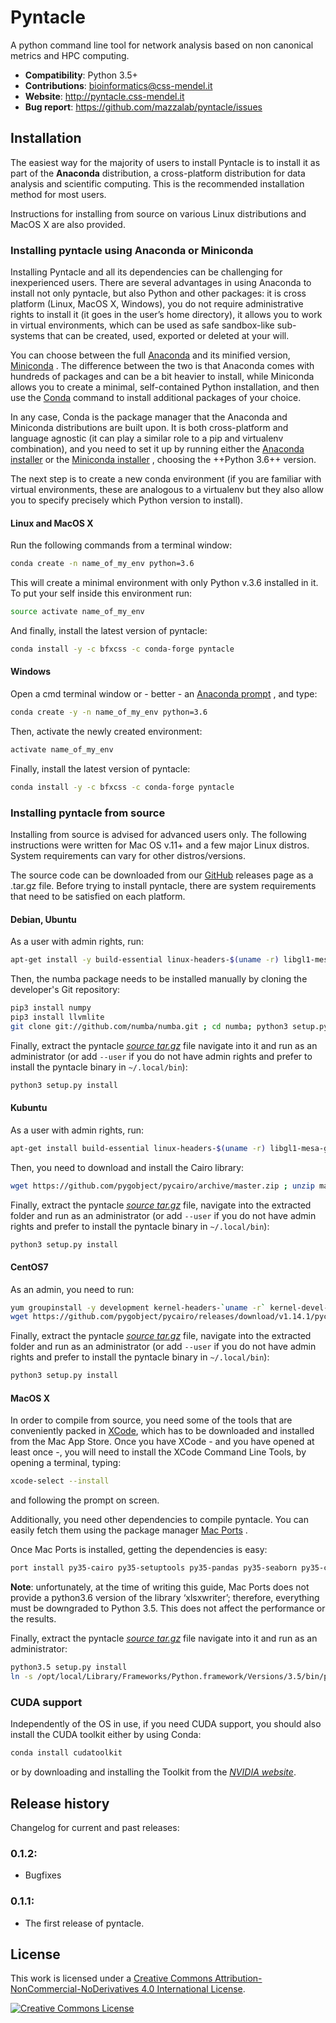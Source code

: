 # Pyntacle

A python command line tool for network analysis based on non canonical
metrics and HPC computing.

- **Compatibility**: Python 3.5+
- **Contributions**: bioinformatics@css-mendel.it
- **Website**: http://pyntacle.css-mendel.it
- **Bug report**: https://github.com/mazzalab/pyntacle/issues

## Installation

The easiest way for the majority of users to install Pyntacle is to
install it as part of the **Anaconda** distribution, a cross-platform
distribution for data analysis and scientific computing. This is the
recommended installation method for most users.

Instructions for installing from source on various Linux distributions
and MacOS X are also provided.


### Installing pyntacle using Anaconda or Miniconda

Installing Pyntacle and all its dependencies can be challenging for
inexperienced users. There are several advantages in using Anaconda to
install not only pyntacle, but also Python and other packages: it is
cross platform (Linux, MacOS X, Windows), you do not require
administrative rights to install it (it goes in the user’s home
directory), it allows you to work in virtual environments, which can be
used as safe sandbox-like sub-systems that can be created, used,
exported or deleted at your will.

You can choose between the full [Anaconda](http://docs.continuum.io/anaconda/) and its minified version,
[Miniconda](http://conda.pydata.org/miniconda.html) . The difference between the two is that Anaconda comes with
hundreds of packages and can be a bit heavier to install, while
Miniconda allows you to create a minimal, self-contained Python
installation, and then use the [Conda](https://conda.io/docs/) command to install additional
packages of your choice.

In any case, Conda is the package manager that the Anaconda and
Miniconda distributions are built upon. It is both cross-platform and
language agnostic (it can play a similar role to a pip and virtualenv
combination), and you need to set it up by running either the [Anaconda
installer](https://www.anaconda.com/download/) or the
[Miniconda installer](https://conda.io/miniconda.html) , choosing the
++Python 3.6++ version.

The next step is to create a new conda environment (if you are familiar
with virtual environments, these are analogous to a virtualenv but they
also allow you to specify precisely which Python version to install).

#### Linux and MacOS X

Run the following commands from a terminal window:

```bash
conda create -n name_of_my_env python=3.6
```

This will create a minimal environment with only Python v.3.6 installed
in it. To put your self inside this environment run:

```bash
source activate name_of_my_env
```

And finally, install the latest version of pyntacle:

```bash
conda install -y -c bfxcss -c conda-forge pyntacle
```

#### Windows

Open a cmd terminal window or - better - an
[Anaconda prompt](https://chrisconlan.com/wp-content/uploads/2017/05/anaconda_prompt.png)
, and type:

```bash
conda create -y -n name_of_my_env python=3.6
```

Then, activate the newly created environment:

```bash
activate name_of_my_env
```

Finally, install the latest version of pyntacle:

```bash
conda install -y -c bfxcss -c conda-forge pyntacle
```

### Installing pyntacle from source
Installing from source is advised for advanced users only. The following
instructions were written for Mac OS v.11+ and a few major Linux
distros. System requirements can vary for other distros/versions.

The source code can be downloaded from our
[GitHub](https://github.com/mazzalab/pyntacle) releases page as a
.tar.gz file. Before trying to install pyntacle, there are system
requirements that need to be satisfied on each platform.

#### Debian, Ubuntu

As a user with admin rights, run:

```bash
apt-get install -y build-essential linux-headers-$(uname -r) libgl1-mesa-glx libigraph0v5 libigraph0-dev libcairo2-dev libffi-dev libjpeg-dev libgif-dev libblas-dev liblapack-dev git python3-pip
```
Then, the numba package needs to be installed manually by cloning the developer's Git repository:

```bash
pip3 install numpy
pip3 install llvmlite
git clone git://github.com/numba/numba.git ; cd numba; python3 setup.py install; cd ..; rm -r numba

```


Finally, extract the pyntacle [_source tar.gz_](https://github.com/mazzalab/pyntacle/releases) file navigate into it and run as an administrator (or add ```--user``` if you do not have admin rights and prefer to install the pyntacle binary in ```~/.local/bin```):

```bash
python3 setup.py install
```

#### Kubuntu

As a user with admin rights, run:

```bash
apt-get install build-essential linux-headers-$(uname -r) libgl1-mesa-glx libigraph0v5 libigraph0-dev libcairo2-dev libffi-dev libjpeg-dev libgif-dev libblas-dev liblapack-dev python3-pip
```

Then, you need to download and install the Cairo library:

```bash
wget https://github.com/pygobject/pycairo/archive/master.zip ; unzip master.zip; cd pycairo-master; python3 setup.py build ; sudo python3 setup.py install; cd ..; rm -r master.zip pycairo-master
```
Finally, extract the pyntacle [_source tar.gz_](https://github.com/mazzalab/pyntacle/releases) file, navigate into the
extracted folder and run as an administrator (or add ```--user``` if you do not have admin rights and prefer to install the pyntacle binary in ```~/.local/bin```):

```bash
python3 setup.py install
```

#### CentOS7

As an admin, you need to run:

```bash
yum groupinstall -y development kernel-headers-`uname -r` kernel-devel-`uname -r` gcc gcc-c++ yum-utils; yum install -y https://centos7.iuscommunity.org/ius-release.rpm; yum install -y wget python36u-devel.x86_64 igraph-devel.x86_64 cairo-devel.x86_64 atlas-devel.x86_64 libffi-devel.x86_64 python36u-pip python36u-tkinter.x86_64
wget https://github.com/pygobject/pycairo/releases/download/v1.14.1/pycairo-1.14.1.tar.gz ; tar -xf pycairo-1.14.1.tar.gz; cd pycairo-1.14.1; python3.6 setup.py build ; sudo python3.6 setup.py install; cd ..; rm -rf pycairo-1.14.1*
```

Finally, extract the pyntacle [_source tar.gz_](https://github.com/mazzalab/pyntacle/releases) file, navigate into the
extracted folder and run as an administrator (or add ```--user``` if you do not have admin rights and prefer to install the pyntacle binary in ```~/.local/bin```):

```bash
python3 setup.py install
```

#### MacOS X

In order to compile from source, you need some of the tools that are
conveniently packed in
[XCode](https://itunes.apple.com/us/app/xcode/id497799835?mt=12), which
has to be downloaded and installed from the Mac App Store. Once you have
XCode - and you have opened at least once -, you will need to install
the XCode Command Line Tools, by opening a terminal, typing:

```bash
xcode-select --install
```
and following the prompt on screen.

Additionally, you need other dependencies to compile pyntacle. You can
easily fetch them using the package manager
[Mac Ports](https://www.macports.org/install.php) .

Once Mac Ports is installed, getting the dependencies is easy:

```bash
port install py35-cairo py35-setuptools py35-pandas py35-seaborn py35-colorama py35-xlsxwriter py35-igraph
```

**Note**: unfortunately, at the time of writing this guide, Mac Ports does
not provide a python3.6 version of the library ‘xlsxwriter’; therefore,
everything must be downgraded to Python 3.5. This does not affect the
performance or the results.

Finally, extract the pyntacle [_source tar.gz_](https://github.com/mazzalab/pyntacle/releases) file navigate into it and run as an
administrator:

```bash
python3.5 setup.py install
ln -s /opt/local/Library/Frameworks/Python.framework/Versions/3.5/bin/pyntacle /opt/local/bin
```

### CUDA support

Independently of the OS in use, if you need CUDA support, you should
also install the CUDA toolkit either by using Conda:

```bash
conda install cudatoolkit
```

or by downloading and installing the Toolkit from the
[_NVIDIA website_](https://developer.nvidia.com/cuda-toolkit).

## Release history

Changelog for current and past releases:

### 0.1.2:

- Bugfixes

### 0.1.1:

-  The first release of pyntacle.



## License

This work is licensed under a <a rel="license"
href="http://creativecommons.org/licenses/by-nc-nd/4.0/">Creative
Commons Attribution-NonCommercial-NoDerivatives 4.0 International
License</a>.

<a rel="license"
href="http://creativecommons.org/licenses/by-nc-nd/4.0/"><img
alt="Creative Commons License" style="border-width:0"
src="https://i.creativecommons.org/l/by-nc-nd/4.0/88x31.png" /></a><br
/>
